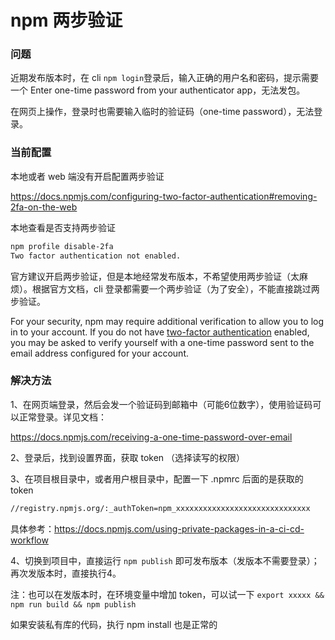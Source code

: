 # npm 两步验证

### 问题

近期发布版本时，在 cli `npm login`登录后，输入正确的用户名和密码，提示需要一个 Enter one-time password from your authenticator app，无法发包。

在网页上操作，登录时也需要输入临时的验证码（one-time password），无法登录。

### 当前配置

本地或者 web 端没有开启配置两步验证

https://docs.npmjs.com/configuring-two-factor-authentication#removing-2fa-on-the-web

本地查看是否支持两步验证

~~~bash
npm profile disable-2fa
Two factor authentication not enabled.
~~~

官方建议开启两步验证，但是本地经常发布版本，不希望使用两步验证（太麻烦）。根据官方文档，cli 登录都需要一个两步验证（为了安全），不能直接跳过两步验证。

For your security, npm may require additional verification to allow you to log in to your account. If you do not have [two-factor authentication](https://docs.npmjs.com/configuring-two-factor-authentication) enabled, you may be asked to verify yourself with a one-time password sent to the email address configured for your account.

### 解决方法

1、在网页端登录，然后会发一个验证码到邮箱中（可能6位数字），使用验证码可以正常登录。详见文档：

https://docs.npmjs.com/receiving-a-one-time-password-over-email

2、登录后，找到设置界面，获取 token （选择读写的权限）

3、在项目根目录中，或者用户根目录中，配置一下 .npmrc 后面的是获取的 token

~~~bash
//registry.npmjs.org/:_authToken=npm_xxxxxxxxxxxxxxxxxxxxxxxxxxxxxx
~~~

具体参考：https://docs.npmjs.com/using-private-packages-in-a-ci-cd-workflow

4、切换到项目中，直接运行 `npm publish` 即可发布版本（发版本不需要登录）；再次发版本时，直接执行4。

注：也可以在发版本时，在环境变量中增加 token，可以试一下 `export xxxxx && npm run build && npm publish`

如果安装私有库的代码，执行 npm install 也是正常的

